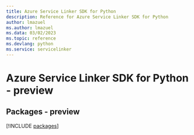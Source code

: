 ```yaml
---
title: Azure Service Linker SDK for Python
description: Reference for Azure Service Linker SDK for Python
author: lmazuel
ms.author: lmazuel
ms.data: 03/02/2023
ms.topic: reference
ms.devlang: python
ms.service: servicelinker
---
```

# Azure Service Linker SDK for Python - preview
## Packages - preview
[!INCLUDE [packages](service-linker-index.md)]
